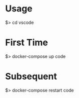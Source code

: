 # Usage
$> cd vscode

# First Time
$> docker-compose up code

# Subsequent
$> docker-compose restart code
